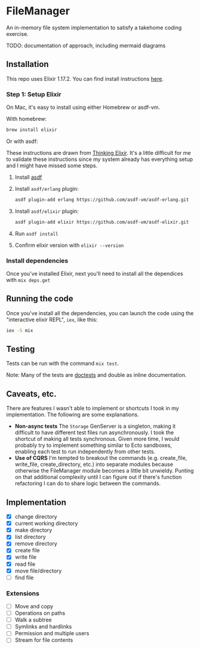# FileManager

An in-memory file system implementation to satisfy a takehome coding exercise.

TODO: documentation of approach, including mermaid diagrams

## Installation

This repo uses Elixir 1.17.2. You can find install instructions [here](https://elixir-lang.org/install.html).

### Step 1: Setup Elixir

On Mac, it's easy to install using either Homebrew or asdf-vm.

With homebrew:

```bash
brew install elixir
```

Or with asdf:

These instructions are drawn from [Thinking Elixir](https://thinkingelixir.com/install-elixir-using-asdf/). It's a little difficult for me to validate these instructions since my system already has everything setup and I might have missed some steps.

1. Install [asdf](https://asdf-vm.com/guide/getting-started.html)

2. Install `asdf/erlang` plugin:

    ```bash
    asdf plugin-add erlang https://github.com/asdf-vm/asdf-erlang.git
    ```

3. Install `asdf/elixir` plugin:

    ```bash
    asdf plugin-add elixir https://github.com/asdf-vm/asdf-elixir.git
    ```

4. Run `asdf install`
5. Confirm elixir version with `elixir --version`

### Install dependencies

Once you've installed Elixir, next you'll need to install all the dependices with `mix deps.get`

## Running the code

Once you've install all the dependencies, you can launch the code using the "interactive elixir REPL", `iex`, like this:

```bash
iex -S mix
```

## Testing

Tests can be run with the command `mix test`.

Note: Many of the tests are [doctests](https://hexdocs.pm/elixir/main/docs-tests-and-with.html#doctests) and double as inline documentation.

## Caveats, etc.

There are features I wasn't able to implement or shortcuts I took in my
implementation. The following are some explanations.

- **Non-async tests** The `Storage` GenServer is a singleton, making it
  difficult to have different test files run asynchronously. I took the shortcut
  of making all tests synchronous. Given more time, I would probably try to
  implement something similar to Ecto sandboxes, enabling each test to run
  independently from other tests.
- **Use of CQRS** I'm tempted to breakout the commands (e.g. create_file,
  write_file, create_directory, etc.) into separate modules because otherwise
  the FileManager module becomes a little bit unwieldy. Punting on that
  additional complexity until I can figure out if there's function refactoring I
  can do to share logic between the commands.


## Implementation

- [x] change directory
- [x] current working directory
- [x] make directory
- [x] list directory
- [x] remove directory
- [x] create file
- [x] write file
- [x] read file
- [x] move file/directory
- [ ] find file

### Extensions

- [ ] Move and copy
- [ ] Operations on paths
- [ ] Walk a subtree
- [ ] Symlinks and hardlinks
- [ ] Permission and multiple users
- [ ] Stream for file contents
